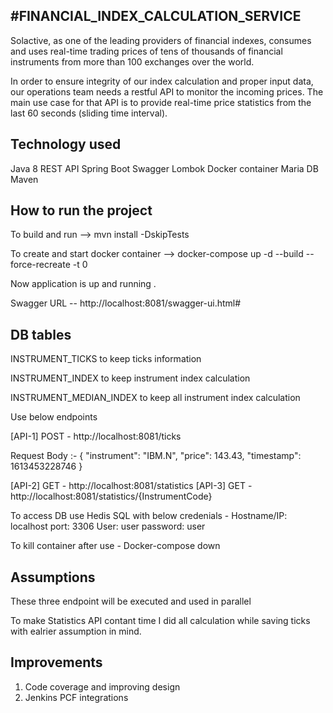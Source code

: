 #FINANCIAL_INDEX_CALCULATION_SERVICE
----------------------------------------------------------------
Solactive, as one of the leading providers of financial indexes, consumes and uses real-time trading prices
of tens of thousands of financial instruments from more than 100 exchanges over the world.

In order to ensure integrity of our index calculation and proper input data, our operations team needs a
restful API to monitor the incoming prices. The main use case for that API is to provide real-time price
statistics from the last 60 seconds (sliding time interval).

Technology used
----------------------------------------
Java 8
REST API
Spring Boot
Swagger 
Lombok
Docker container
Maria DB
Maven


How to run the project
----------------------------------------
To build and run -->  mvn install -DskipTests

To create and start docker container --> docker-compose up -d --build --force-recreate -t 0 

Now application is up and running .

Swagger URL -- http://localhost:8081/swagger-ui.html#

DB tables 
------------
INSTRUMENT_TICKS  to keep ticks information 

INSTRUMENT_INDEX to keep instrument index calculation

INSTRUMENT_MEDIAN_INDEX to keep all instrument index calculation

Use below endpoints

[API-1] POST -  http://localhost:8081/ticks 

Request Body :- 
		{
		  "instrument": "IBM.N",
		  "price": 143.43,
		  "timestamp": 1613453228746
		}

[API-2] GET  - http://localhost:8081/statistics
[API-3] GET  - http://localhost:8081/statistics/{InstrumentCode}


To access DB use Hedis SQL with below credenials -
Hostname/IP: localhost
port: 3306
User: user
password: user


To kill container after use - 
Docker-compose down

Assumptions
-----------------------------
These three endpoint will be executed and used in parallel

To make Statistics API contant time I did all calculation while saving ticks  with ealrier assumption in mind.

Improvements
-----------------------------
1. Code coverage and improving design
2. Jenkins PCF integrations 
